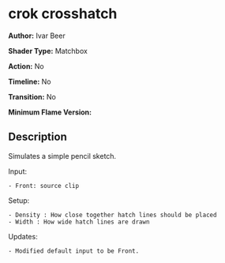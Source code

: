 # crok crosshatch

**Author:** Ivar Beer

**Shader Type:** Matchbox

**Action:** No

**Timeline:** No

**Transition:** No

**Minimum Flame Version:** 


## Description
Simulates a simple pencil sketch.

Input:

    - Front: source clip

Setup:

    - Density : How close together hatch lines should be placed
    - Width : How wide hatch lines are drawn

Updates:

    - Modified default input to be Front.

